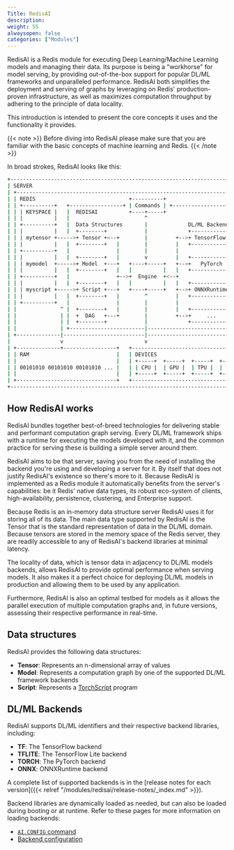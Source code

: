```yaml
---
Title: RedisAI
description:
weight: 55
alwaysopen: false
categories: ["Modules"]
---
```

RedisAI is a Redis module for executing Deep Learning/Machine Learning models and managing their data.
Its purpose is being a "workhorse" for model serving, by providing out-of-the-box support for popular DL/ML frameworks and unparalleled performance.
RedisAI both simplifies the deployment and serving of graphs by leveraging on Redis' production-proven infrastructure, as well as maximizes computation throughput by adhering to the principle of data locality.

This introduction is intended to present the core concepts it uses and the functionality it provides.

{{< note >}}
Before diving into RedisAI please make sure that you are familiar with the basic concepts of machine learning and Redis.
{{< /note >}}

In broad strokes, RedisAI looks like this:

```sh
+-----------------------------------------------------------------------------+
| SERVER                                                                      |
| +-------------------------------------------------------------------------+ |
| | REDIS                              +----------+                         | |
| | +----------+   +-----------------+ | Commands | +---------------------+ | |
| | | KEYSPACE |   |  REDISAI          +----+-----+                       | | |
| | |          |   |                        ^                             | | |
| | +----------+   |  Data Structures       |             DL/ML Backends  | | |
| | |          |   |  +--------+            |             +-------------+ | | |
| | | mytensor +----->+ Tensor +<--+        |         +-->+ TensorFlow  | | | |
| | |          |   |  +--------+   |        |         |   +-------------+ | | |
| | +----------+   |               |        |         |                 | | | |
| | |          |   |  +--------+   |        v         |   +-------------+ | | |
| | | mymodel  +----->+ Model  +---+   +----+-----+   +-->+   PyTorch   | | | |
| | |          |   |  +--------+   |   |          |   |   +-------------+ | | |
| | +----------+   |               +-->+  Engine  +<--+                   | | |
| | |          |   |  +--------+   |   |          |   |   +-------------+ | | |
| | | myscript +----->+ Script +---+   +----+-----+   +-->+ ONNXRuntime | | | |
| | |          |   |  +--------+   |        ^         |   +-------------+ | | |
| | +----------+   |               |        |         |                   | | |
| |              ^ |  +--------+   |        |         |   +-------------+ | | |
| |              | |  +  DAG   +---+        |         +-->+     ...     | | | |
| |              | |  +--------+            |             +-------------+ | | |
| |              | +------------------------|-----------------------------+ | |
| +--------------|--------------------------|-------------------------------+ |
|                v                          v                                 |
| +--------------+-----------------+   +------------------------------------+ |
| | RAM                            |   | DEVICES                            | |
| |                                |   | +-----+  +-----+  +-----+  +-----+ | |
| | 00101010 00101010 00101010 ... |   | | CPU |  | GPU |  | TPU |  | ... | | |
| |                                |   | +-----+  +-----+  +-----+  +-----+ | |
| +--------------------------------+   +------------------------------------+ |
+-----------------------------------------------------------------------------+
```

## How RedisAI works

RedisAI bundles together best-of-breed technologies for delivering stable and performant computation graph serving.
Every DL/ML framework ships with a runtime for executing the models developed with it, and the common practice for serving these is building a simple server around them.

RedisAI aims to be that server, saving you from the need of installing the backend you're using and developing a server for it.
By itself that does not justify RedisAI's existence so there's more to it. Because RedisAI is implemented as a Redis module it automatically benefits from the server's capabilities: be it Redis' native data types, its robust eco-system of clients, high-availability, persistence, clustering, and Enterprise support.

Because Redis is an in-memory data structure server RedisAI uses it for storing all of its data.
The main data type supported by RedisAI is the Tensor that is the standard representation of data in the DL/ML domain.
Because tensors are stored in the memory space of the Redis server, they are readily accessible to any of RedisAI's backend libraries at minimal latency.

The locality of data, which is tensor data in adjacency to DL/ML models backends, allows RedisAI to provide optimal performance when serving models.
It also makes it a perfect choice for deploying DL/ML models in production and allowing them to be used by any application.

Furthermore, RedisAI is also an optimal testbed for models as it allows the parallel execution of multiple computation graphs and, in future versions, assessing their respective performance in real-time.

## Data structures

RedisAI provides the following data structures:

- **Tensor**: Represents an n-dimensional array of values
- **Model**: Represents a computation graph by one of the supported DL/ML framework backends
- **Script**: Represents a [TorchScript](https://pytorch.org/docs/stable/jit.html) program

## DL/ML Backends

RedisAI supports DL/ML identifiers and their respective backend libraries, including:

- **TF**: The TensorFlow backend
- **TFLITE**: The TensorFlow Lite backend
- **TORCH**: The PyTorch backend
- **ONNX**: ONNXRuntime backend

A complete list of supported backends is in the [release notes for each version]({{< relref "/modules/redisai/release-notes/_index.md" >}}).

Backend libraries are dynamically loaded as needed, but can also be loaded during booting or at runtime.
Refer to these pages for more information on loading backends:

- [`AI.CONFIG` command](https://oss.redislabs.com/redisai/commands#aiconfig)
- [Backend configuration](https://oss.redislabs.com/redisai/configuration#backend)
